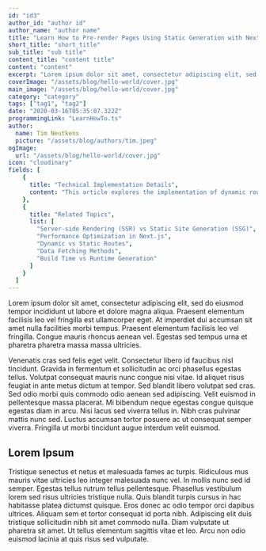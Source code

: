 ```yaml
---
id: "id3"
author_id: "author id"
author_name: "author name"
title: "Learn How to Pre-render Pages Using Static Generation with Next.js"
short_title: "short_title"
sub_title: "sub title"
content_title: "content title"
content: "content"
excerpt: "Lorem ipsum dolor sit amet, consectetur adipiscing elit, sed do eiusmod tempor incididunt ut labore et dolore magna aliqua. Praesent elementum facilisis leo vel fringilla est ullamcorper eget. At imperdiet dui accumsan sit amet nulla facilities morbi tempus."
coverImage: "/assets/blog/hello-world/cover.jpg"
main_image: "/assets/blog/hello-world/cover.jpg"
category: "category"
tags: ["tag1", "tag2"]
date: "2020-03-16T05:35:07.322Z"
programmingLink: "LearnHowTo.ts"
author:
  name: Tim Neutkens
  picture: "/assets/blog/authors/tim.jpeg"
ogImage:
  url: "/assets/blog/hello-world/cover.jpg"
icon: "cloudinary"
fields: [
    {
      title: "Technical Implementation Details",
      content: "This article explores the implementation of dynamic routing and static generation in Next.js. Key concepts covered include getStaticProps, getStaticPaths, and the benefits of static generation for performance optimization. We'll examine real-world use cases and best practices for choosing between static generation and server-side rendering based on your application's requirements."
    },
    {
      title: "Related Topics",
      list: [
        "Server-side Rendering (SSR) vs Static Site Generation (SSG)",
        "Performance Optimization in Next.js",
        "Dynamic vs Static Routes",
        "Data Fetching Methods",
        "Build Time vs Runtime Generation"
      ]
    }
  ]
---
```


Lorem ipsum dolor sit amet, consectetur adipiscing elit, sed do eiusmod tempor incididunt ut labore et dolore magna aliqua. Praesent elementum facilisis leo vel fringilla est ullamcorper eget. At imperdiet dui accumsan sit amet nulla facilities morbi tempus. Praesent elementum facilisis leo vel fringilla. Congue mauris rhoncus aenean vel. Egestas sed tempus urna et pharetra pharetra massa massa ultricies.

Venenatis cras sed felis eget velit. Consectetur libero id faucibus nisl tincidunt. Gravida in fermentum et sollicitudin ac orci phasellus egestas tellus. Volutpat consequat mauris nunc congue nisi vitae. Id aliquet risus feugiat in ante metus dictum at tempor. Sed blandit libero volutpat sed cras. Sed odio morbi quis commodo odio aenean sed adipiscing. Velit euismod in pellentesque massa placerat. Mi bibendum neque egestas congue quisque egestas diam in arcu. Nisi lacus sed viverra tellus in. Nibh cras pulvinar mattis nunc sed. Luctus accumsan tortor posuere ac ut consequat semper viverra. Fringilla ut morbi tincidunt augue interdum velit euismod.

## Lorem Ipsum

Tristique senectus et netus et malesuada fames ac turpis. Ridiculous mus mauris vitae ultricies leo integer malesuada nunc vel. In mollis nunc sed id semper. Egestas tellus rutrum tellus pellentesque. Phasellus vestibulum lorem sed risus ultricies tristique nulla. Quis blandit turpis cursus in hac habitasse platea dictumst quisque. Eros donec ac odio tempor orci dapibus ultrices. Aliquam sem et tortor consequat id porta nibh. Adipiscing elit duis tristique sollicitudin nibh sit amet commodo nulla. Diam vulputate ut pharetra sit amet. Ut tellus elementum sagittis vitae et leo. Arcu non odio euismod lacinia at quis risus sed vulputate.
